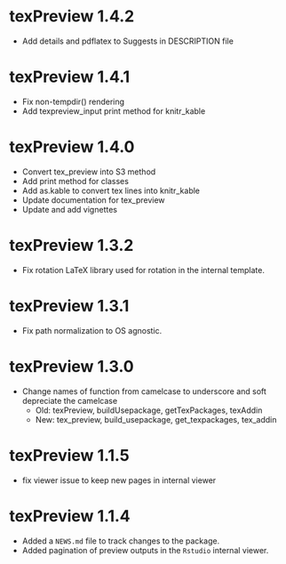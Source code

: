 # texPreview 1.4.2
* Add details and pdflatex to Suggests in DESCRIPTION file

# texPreview 1.4.1
* Fix non-tempdir() rendering
* Add texpreview_input print method for knitr_kable

# texPreview 1.4.0
* Convert tex_preview into S3 method
* Add print method for classes
* Add as.kable to convert tex lines into knitr_kable
* Update documentation for tex_preview
* Update and add vignettes

# texPreview 1.3.2
* Fix rotation LaTeX library used for rotation in the internal template.

# texPreview 1.3.1
* Fix path normalization to OS agnostic.

# texPreview 1.3.0

* Change names of function from camelcase to underscore and soft depreciate the camelcase
  - Old: texPreview, buildUsepackage, getTexPackages, texAddin
  - New: tex_preview, build_usepackage, get_texpackages, tex_addin

# texPreview 1.1.5

* fix viewer issue to keep new pages in internal viewer


# texPreview 1.1.4

* Added a `NEWS.md` file to track changes to the package.
* Added pagination of preview outputs in the `Rstudio` internal viewer.

